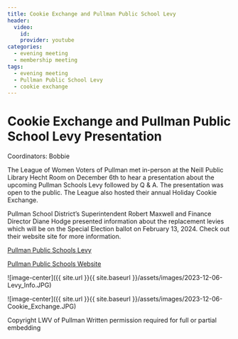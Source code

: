 ```yaml
---
title: Cookie Exchange and Pullman Public School Levy
header:
  video:
    id:
    provider: youtube
categories:
  - evening meeting
  - membership meeting
tags:
  - evening meeting
  - Pullman Public School Levy
  - cookie exchange
---
```


# Cookie Exchange and Pullman Public School Levy Presentation

Coordinators: Bobbie

The League of Women Voters of Pullman met in-person at the Neill Public Library Hecht Room on December 6th to hear a presentation about the upcoming Pullman Schools Levy followed by Q & A. The presentation was open to the public. The League also hosted their annual Holiday Cookie Exchange.

Pullman School District’s Superintendent Robert Maxwell and Finance Director Diane Hodge presented information about the replacement levies which will be on the Special Election ballot on February 13, 2024. Check out their website site for more information.  

[Pullman Public Schools Levy](https://www.pullmanschools.org/cms/one.aspx?pageId=18900309)

[Pullman Public Schools Website](https://www.pullmanschools.org)

![image-center]({{ site.url }}{{ site.baseurl }}/assets/images/2023-12-06-Levy_Info.JPG)

![image-center]({{ site.url }}{{ site.baseurl }}/assets/images/2023-12-06-Cookie_Exchange.JPG)

Copyright LWV of Pullman
Written permission required for full or partial embedding

<!---change the title to whatever you want the post to be titled
change the ID out to the end of the youtube link https://youtu.be/r61ARK4Qv9c -->
